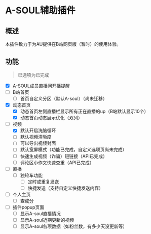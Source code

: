 # A-SOUL辅助插件

## 概述

本插件致力于为AU提供在B站网页版（暂时）的使用体验。



## 功能

> 已选项为已完成

- [x] A-SOUL成员直播间开播提醒
- [ ] B站首页
  - [ ] 首页自定义分区（默认A-soul）（尚未迁移）
- [x] 动态首页
  - [x] 动态首页左侧直播栏显示所有正在直播的up（B站默认显示10个）
  - [x] 动态首页动态展示优化（双列）
- [ ] 视频
  - [x] 默认开启洗脑循环
  - [ ] 默认视频清晰度
  - [ ] 可以导出视频封面
  - [ ] 默认宽屏模式（功能已完成，自定义选项页尚未完成）
  - [ ] 快速生成视频（诈骗）短链接（API已完成）
  - [ ] 评论区小作文快速查重（API已完成）
- [ ] 直播
  - [ ] 独轮车功能
    - [ ] 定时或重复发送
    - [ ] 快捷发送（支持自定义快捷发送内容）
- [ ] 个人主页
  - [ ] 查成分
- [ ] 插件popup页面
  - [ ] 显示A-soul直播情况
  - [ ] 显示A-soul近期更新的视频
  - [ ] 显示A-soul各项数据（如粉丝数，有多少天没更新等）
